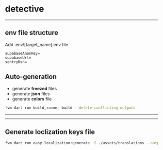 # detective

***********

## env file structure

Add .env/[target_name].env file

```
supabaseAnonKey=
supabaseUrl=
sentryDsn=
```

## Auto-generation

- generate **freezed** files
- generate **json** files
- generate **colors** file

```sh
fvm dart run build_runner build --delete-conflicting-outputs
```
***********

***********
## Generate loclization keys file

```sh
fvm dart run easy_localization:generate -S ./assets/translations --output-dir ./lib/presentation/shared/localization --output-file locale_keys.g.dart -f keys
```

